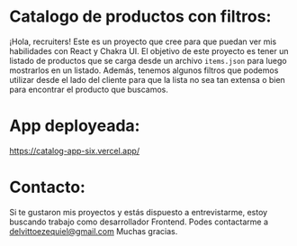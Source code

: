 # Catalogo de productos con filtros:

¡Hola, recruiters!
Este es un proyecto que cree para que puedan ver mis habilidades con React y Chakra UI. El objetivo de este proyecto es tener un listado de productos que se carga desde un archivo `items.json` para luego mostrarlos en un listado.
Además, tenemos algunos filtros que podemos utilizar desde el lado del cliente para que la lista no sea tan extensa o bien para encontrar el producto que buscamos.

# App deployeada:
https://catalog-app-six.vercel.app/

# Contacto:

Si te gustaron mis proyectos y estás dispuesto a entrevistarme, estoy buscando trabajo como desarrollador Frontend. Podes contactarme a delvittoezequiel@gmail.com 
Muchas gracias.
